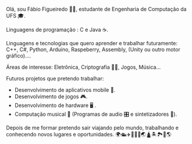 Olá, sou Fábio Figueiredo 👨‍🎓, estudante de Engenharia de Computação da UFS 🎓.

Linguagens de programação : C e Java ☕.

Linguagens e tecnologias que quero aprender e trabalhar futuramente: C++, C#, Python, Arduíno, Raspeberry, Assembly, (Unity ou outro motor gráfico)....

Áreas de interesse: Eletrônica, Criptografia 🕵️‍♂️, Jogos, Música...



Futuros projetos que pretendo trabalhar: 
- Desenvolvimento de aplicativos mobile 📱.
- Desenvolvimento de jogos 🎮.
- Desenvolvimento de hardware 🖥️ .
- Computação musical 🎼 (Programas de audio 🎛️ e sintetizadores 🎹).



Depois de me formar pretendo sair viajando pelo mundo, trabalhando e conhecendo novos lugares e oportunidades.
🌍🛳️✈️🚀🏯🏰🌏🛕🏝️🏞️🗻🌎
